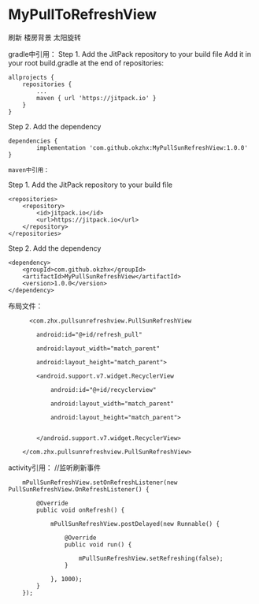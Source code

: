 # MyPullToRefreshView
刷新 楼房背景 太阳旋转

gradle中引用：
Step 1. Add the JitPack repository to your build file
Add it in your root build.gradle at the end of repositories:

	allprojects {
		repositories {
			...
			maven { url 'https://jitpack.io' }
		}
	}
Step 2. Add the dependency

	dependencies {
	        implementation 'com.github.okzhx:MyPullSunRefreshView:1.0.0'
	}
	
	maven中引用：
  
  Step 1. Add the JitPack repository to your build file



	<repositories>
		<repository>
		    <id>jitpack.io</id>
		    <url>https://jitpack.io</url>
		</repository>
	</repositories>
Step 2. Add the dependency

	<dependency>
	    <groupId>com.github.okzhx</groupId>
	    <artifactId>MyPullSunRefreshView</artifactId>
	    <version>1.0.0</version>
	</dependency>
  
  布局文件：
  
          <com.zhx.pullsunrefreshview.PullSunRefreshView
	  
            android:id="@+id/refresh_pull"
	    
            android:layout_width="match_parent"
	    
            android:layout_height="match_parent">
	    
            <android.support.v7.widget.RecyclerView
	    
                android:id="@+id/recyclerview"
		
                android:layout_width="match_parent"
		
                android:layout_height="match_parent">
		

            </android.support.v7.widget.RecyclerView>
	    
        </com.zhx.pullsunrefreshview.PullSunRefreshView>
        
	
	
	
  activity引用：
          //监听刷新事件
	  
        mPullSunRefreshView.setOnRefreshListener(new PullSunRefreshView.OnRefreshListener() {
	
            @Override
            public void onRefresh() {
	    
                mPullSunRefreshView.postDelayed(new Runnable() {
		
                    @Override
                    public void run() {
		    
                        mPullSunRefreshView.setRefreshing(false);
                    }
		    
                }, 1000);
            }
        });
  
  
  
  
  

